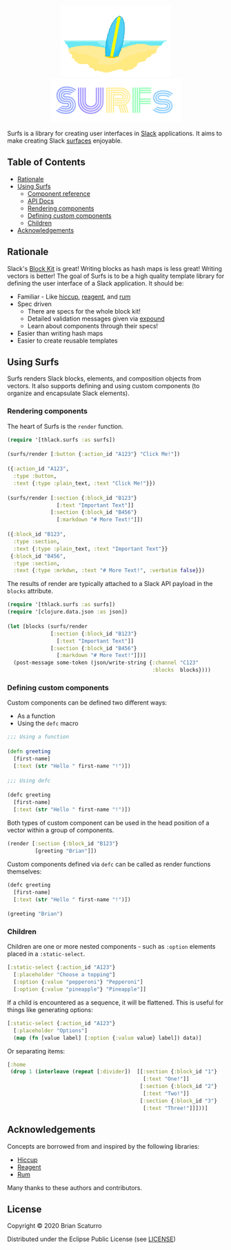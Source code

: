 <p align="center">
	<img src="surfs.gif" />
	<br />
	<img src="logo-text.png" />
</p>

Surfs is a library for creating user interfaces in [Slack](https://api.slack.com/) applications. It aims to make creating Slack [surfaces](https://api.slack.com/surfaces) enjoyable.

## Table of Contents

- [Rationale](#rationale)
- [Using Surfs](#using-surfs)
    - [Component reference](doc/components.md)
    - [API Docs](#)
    - [Rendering components](#rendering-components)
    - [Defining custom components](#defining-custom-components)
    - [Children](#children)
- [Acknowledgements](#acknowledgements)

## Rationale

Slack's [Block Kit](https://api.slack.com/block-kit) is great! Writing blocks as hash maps is less great! Writing vectors is better! The goal of Surfs is to be a high quality template library for defining the user interface of a Slack application. It should be:

* Familiar - Like [hiccup](https://github.com/weavejester/hiccup), [reagent](https://github.com/reagent-project/reagent), and [rum](https://github.com/tons)
* Spec driven
    * There are specs for the whole block kit!
    * Detailed validation messages given via [expound](https://github.com/bhb/expound)
    * Learn about components through their specs!
* Easier than writing hash maps
* Easier to create reusable templates

## Using Surfs

Surfs renders Slack blocks, elements, and composition objects from vectors. It also
supports defining and using custom components (to organize and encapsulate Slack elements).

### Rendering components

The heart of Surfs is the `render` function.

```clojure
(require '[thlack.surfs :as surfs])

(surfs/render [:button {:action_id "A123"} "Click Me!"])

({:action_id "A123", 
  :type :button,
  :text {:type :plain_text, :text "Click Me!"}})

(surfs/render [:section {:block_id "B123"}
                [:text "Important Text"]]
              [:section {:block_id "B456"}
                [:markdown "# More Text!"]])

({:block_id "B123",
  :type :section,
  :text {:type :plain_text, :text "Important Text"}}
 {:block_id "B456",
  :type :section,
  :text {:type :mrkdwn, :text "# More Text!", :verbatim false}})
```

The results of render are typically attached to a Slack API payload in the `blocks` attribute.

```clojure
(require '[thlack.surfs :as surfs])
(require '[clojure.data.json :as json])

(let [blocks (surfs/render
              [:section {:block_id "B123"}
                [:text "Important Text"]]
              [:section {:block_id "B456"}
                [:markdown "# More Text!"]])]
  (post-message some-token (json/write-string {:channel "C123"
                                               :blocks  blocks})))
```

### Defining custom components

Custom components can be defined two different ways:

* As a function
* Using the `defc` macro

```clojure
;;; Using a function

(defn greeting
  [first-name]
  [:text (str "Hello " first-name "!")])

;;; Using defc

(defc greeting
  [first-name]
  [:text (str "Hello " first-name "!")])
```

Both types of custom component can be used in the head position of a vector
within a group of components.

```clojure
(render [:section {:block_id "B123"}
         [greeting "Brian"]])
```

Custom components defined via `defc` can be called as render functions themselves:

```clojure
(defc greeting
  [first-name]
  [:text (str "Hello " first-name "!")])

(greeting "Brian")
```

### Children

Children are one or more nested components - such as `:option` elements placed in a `:static-select`.

```clojure
[:static-select {:action_id "A123"}
  [:placeholder "Choose a topping"]
  [:option {:value "pepperoni"} "Pepperoni"]
  [:option {:value "pineapple"} "Pineapple"]]
```

If a child is encountered as a sequence, it will be flattened. This is useful for things like generating options:

```clojure
[:static-select {:action_id "A123"}
  [:placeholder "Options"]
  (map (fn [value label] [:option {:value value} label]) data)]
```

Or separating items:

```clojure
[:home
 (drop 1 (interleave (repeat [:divider])  [[:section {:block_id "1"}
                                            [:text "One!"]]
                                           [:section {:block_id "2"}
                                            [:text "Two!"]]
                                           [:section {:block_id "3"}
                                            [:text "Three!"]]]))]
```

## Acknowledgements

Concepts are borrowed from and inspired by the following libraries:

* [Hiccup](https://github.com/weavejester/hiccup)
* [Reagent](https://github.com/reagent-project/reagent)
* [Rum](https://github.com/tonsky/rum)

Many thanks to these authors and contributors.

## License

Copyright © 2020 Brian Scaturro

Distributed under the Eclipse Public License (see [LICENSE](LICENSE))
